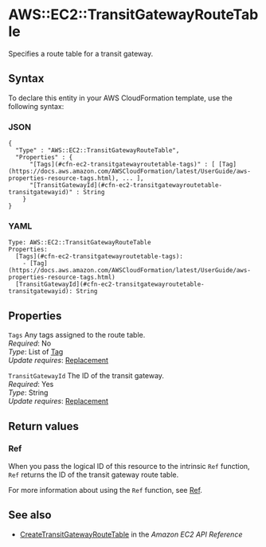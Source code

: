 # AWS::EC2::TransitGatewayRouteTable<a name="aws-resource-ec2-transitgatewayroutetable"></a>

Specifies a route table for a transit gateway\.

## Syntax<a name="aws-resource-ec2-transitgatewayroutetable-syntax"></a>

To declare this entity in your AWS CloudFormation template, use the following syntax:

### JSON<a name="aws-resource-ec2-transitgatewayroutetable-syntax.json"></a>

```
{
  "Type" : "AWS::EC2::TransitGatewayRouteTable",
  "Properties" : {
      "[Tags](#cfn-ec2-transitgatewayroutetable-tags)" : [ [Tag](https://docs.aws.amazon.com/AWSCloudFormation/latest/UserGuide/aws-properties-resource-tags.html), ... ],
      "[TransitGatewayId](#cfn-ec2-transitgatewayroutetable-transitgatewayid)" : String
    }
}
```

### YAML<a name="aws-resource-ec2-transitgatewayroutetable-syntax.yaml"></a>

```
Type: AWS::EC2::TransitGatewayRouteTable
Properties:
  [Tags](#cfn-ec2-transitgatewayroutetable-tags):
    - [Tag](https://docs.aws.amazon.com/AWSCloudFormation/latest/UserGuide/aws-properties-resource-tags.html)
  [TransitGatewayId](#cfn-ec2-transitgatewayroutetable-transitgatewayid): String
```

## Properties<a name="aws-resource-ec2-transitgatewayroutetable-properties"></a>

`Tags` <a name="cfn-ec2-transitgatewayroutetable-tags"></a>
Any tags assigned to the route table\.  
_Required_: No  
_Type_: List of [Tag](https://docs.aws.amazon.com/AWSCloudFormation/latest/UserGuide/aws-properties-resource-tags.html)  
_Update requires_: [Replacement](https://docs.aws.amazon.com/AWSCloudFormation/latest/UserGuide/using-cfn-updating-stacks-update-behaviors.html#update-replacement)

`TransitGatewayId` <a name="cfn-ec2-transitgatewayroutetable-transitgatewayid"></a>
The ID of the transit gateway\.  
_Required_: Yes  
_Type_: String  
_Update requires_: [Replacement](https://docs.aws.amazon.com/AWSCloudFormation/latest/UserGuide/using-cfn-updating-stacks-update-behaviors.html#update-replacement)

## Return values<a name="aws-resource-ec2-transitgatewayroutetable-return-values"></a>

### Ref<a name="aws-resource-ec2-transitgatewayroutetable-return-values-ref"></a>

When you pass the logical ID of this resource to the intrinsic `Ref` function, `Ref` returns the ID of the transit gateway route table\.

For more information about using the `Ref` function, see [Ref](https://docs.aws.amazon.com/AWSCloudFormation/latest/UserGuide/intrinsic-function-reference-ref.html)\.

## See also<a name="aws-resource-ec2-transitgatewayroutetable--seealso"></a>

- [CreateTransitGatewayRouteTable](https://docs.aws.amazon.com/AWSEC2/latest/APIReference/API_CreateTransitGatewayRouteTable.html) in the _Amazon EC2 API Reference_
